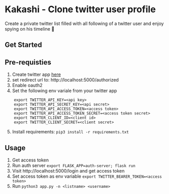 # Kakashi - Clone twitter user profile

Create a private twitter list filled with all following of a twitter user and enjoy spying on his timeline :eyes:

## Get Started

## Pre-requisties

1. Create twitter app [here](https://developer.twitter.com)
2. set redirect url to: http://localhost:5000/authorized
3. Enable oauth2
4. Set the following env variale from your twitter app
```
    export TWITTER_API_KEY=<api key>
    export TWITTER_API_SECRET_KEY=<api secret>
    export TWITTER_API_ACCESS_TOKEN=<access token>
    export TWITTER_API_ACCESS_TOKEN_SECRET=<access token secret>
    export TWITTER_CLIENT_ID=<client id>
    export TWITTER_CLIENT_SECRET=<client secret>
```
5. Install requirements: `pip3 install -r requirements.txt`

## Usage

1. Get access token
2. Run auth server `export FLASK_APP=auth-server; flask run`
3. Visit http://localhost:5000/login and get access token
4. Set access token as env variable `export TWITTER_BEARER_TOKEN=<access token>`
5. Run `python3 app.py -n <listname> <username>`
